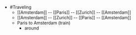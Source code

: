 - #Traveling
	- [[Amsterdam]]  -- [[Paris]] -- [[Zurich]] -- [[Amsterdam]]
	- [[Amsterdam]]  -- [[Zurich]] -- [[Paris]] -- [[Amsterdam]]
	- Paris to Amsterdam (train)
		- around